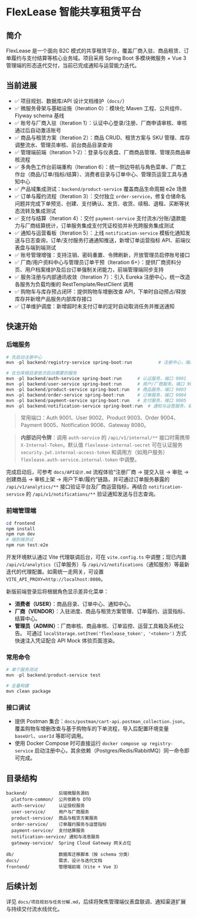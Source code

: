 # FlexLease 智能共享租赁平台

## 简介
 FlexLease 是一个面向 B2C 模式的共享租赁平台，覆盖厂商入驻、商品租赁、订单履约与支付结算等核心业务域。项目采用 Spring Boot 多模块微服务 + Vue 3 管理端的形态迭代交付，当前已完成通知与运营能力迭代。

## 当前进展
- ✅ 项目规划、数据库/API 设计文档维护（`docs/`）
- ✅ 微服务骨架与基础设施（Iteration 0）：模块化 Maven 工程、公共组件、Flyway schema 基线
- ✅ 账号与厂商入驻（Iteration 1）：认证中心登录/注册、厂商申请审核、审核通过后自动激活账号
- ✅ 商品与租赁方案（Iteration 2）：商品 CRUD、租赁方案与 SKU 管理、库存调整流水、管理员审核、前台商品目录查询
- ✅ 管理端前端（Iteration 1-2）：登录与仪表盘、厂商商品管理、管理员商品审核流程
- ✅ 多角色工作台前端重构（Iteration 6）：统一侧边导航与角色菜单、厂商工作台（商品/订单/指标/结算）、消费者目录与订单中心、管理员运营工具与通知中心
- ✅ 产品域集成测试：`backend/product-service` 覆盖商品生命周期 e2e 场景
- ✅ 订单与履约流程（Iteration 3）：交付独立 `order-service`，修复仓储命名问题并完成下单预览、创建、支付确认、发货、收货、续租、退租、买断等状态流转及集成测试
- ✅ 支付与结算（Iteration 4）：交付 `payment-service` 支付流水/分账/退款能力与厂商结算统计，订单服务集成支付凭证校验并补充跨服务集成测试
- ✅ 通知与运营看板（Iteration 5）：上线 `notification-service` 模板化通知发送与日志查询，订单/支付服务打通通知推送，新增订单运营指标 API、前端仪表盘与端到端测试
- ✅ 账号管理增强：支持注销、密码重置、令牌刷新，开放管理员启停账号接口
- ✅ 厂商/用户资料中心与管理员订单干预（Iteration 6+）：提供厂商资料分页、用户档案维护及后台订单强制关闭能力，前端管理端同步支持
- ✅ 服务注册与内部通讯收敛（Iteration 7）：引入 Eureka 注册中心，统一改造各服务为负载均衡的 RestTemplate/RestClient 调用
- ✅ 购物车与库存预占闭环：提供购物车增删改查 API，下单时自动预占/释放库存并新增产品服务内部库存接口
- ✅ 订单维护调度：新增超时未支付订单的定时自动取消任务并推送通知

## 快速开始
### 后端服务
```powershell
# 先启动注册中心
mvn -pl backend/registry-service spring-boot:run          # 注册中心，端口 8761

# 在仓库根目录依次启动需要的服务
mvn -pl backend/auth-service spring-boot:run      # 认证服务，端口 9001
mvn -pl backend/user-service spring-boot:run      # 用户/厂商服务，端口 9002
mvn -pl backend/product-service spring-boot:run   # 商品服务，端口 9003
mvn -pl backend/order-service spring-boot:run     # 订单服务，端口 9004
mvn -pl backend/payment-service spring-boot:run   # 支付服务，端口 9005
mvn -pl backend/notification-service spring-boot:run  # 通知与运营服务，端口 9006
```
> 常用端口：Auth 9001、User 9002、Product 9003、Order 9004、Payment 9005、Notification 9006、Gateway 8080。

> **内部访问令牌**：调用 `auth-service` 的 `/api/v1/internal/**` 接口时需携带 `X-Internal-Token`，默认值 `flexlease-internal-secret` 可在认证服务 `security.jwt.internal-access-token` 和调用方（如用户服务）`flexlease.auth-service.internal-token` 中调整。

完成启动后，可参考 `docs/API设计.md` 流程体验“注册厂商 → 提交入驻 → 审批 → 创建商品 → 审核上架 → 用户下单/履约”链路，并可通过订单服务暴露的 `/api/v1/analytics/**` 接口验证平台及厂商运营指标，再结合 `notification-service` 的 `/api/v1/notifications/**` 验证通知发送与日志查询。

### 前端管理端
```powershell
cd frontend
npm install
npm run dev
# 端到端测试
npm run test:e2e
```
开发环境默认通过 Vite 代理联调后台，可在 `vite.config.ts` 中调整；现已内置 `/api/v1/analytics`（订单服务）与 `/api/v1/notifications`（通知服务）等最新迭代的代理配置。如需统一走网关，可设置 `VITE_API_PROXY=http://localhost:8080`。

新版前端登录后将根据角色显示差异化菜单：
- **消费者（USER）**：商品目录、订单中心、通知中心。
- **厂商（VENDOR）**：入驻进度、商品与租赁方案管理、订单履约、运营指标、结算中心。
- **管理员（ADMIN）**：厂商审核、商品审核、订单监控、运营工具箱及系统公告。
可通过 `localStorage.setItem('flexlease_token', '<token>')` 方式快速注入凭证配合 API Mock 体验页面渲染。

### 常用命令
```powershell
# 单个服务测试
mvn -pl backend/product-service test

# 全量构建
mvn clean package
```

### 接口调试
- 提供 Postman 集合：`docs/postman/cart-api.postman_collection.json`，覆盖购物车增删改查与基于购物车的下单流程，导入后配置环境变量 `baseUrl`、`userId` 等即可调用。
- 使用 Docker Compose 时可直接运行 `docker compose up registry-service` 启动注册中心，其余依赖（Postgres/Redis/RabbitMQ）同一命令即可完成。

## 目录结构
```
backend/            后端微服务源码
  platform-common/  公共依赖与 DTO
  auth-service/     认证授权服务
  user-service/     用户与厂商服务
  product-service/  商品与租赁方案服务
  order-service/    订单履约服务与运营指标
  payment-service/  支付结算服务
  notification-service/ 通知与消息服务
  gateway-service/  Spring Cloud Gateway 网关占位

db/                 数据库迁移脚本（按 schema 分类）
docs/               需求、设计与迭代文档
frontend/           管理端前端（Vite + Vue 3）
```

## 后续计划
详见 `docs/项目规划与任务分解.md`，后续将聚焦管理端仪表盘联调、通知渠道扩展与持续交付流水线优化。
